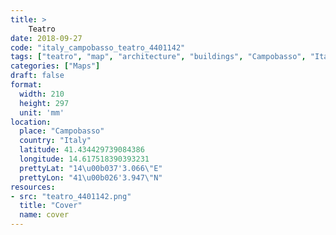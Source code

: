 ```yaml
---
title: > 
    Teatro
date: 2018-09-27
code: "italy_campobasso_teatro_4401142"
tags: ["teatro", "map", "architecture", "buildings", "Campobasso", "Italy"]
categories: ["Maps"]
draft: false
format:
  width: 210
  height: 297
  unit: 'mm'
location:
  place: "Campobasso"
  country: "Italy"
  latitude: 41.434429739084386
  longitude: 14.617518390393231
  prettyLat: "14\u00b037'3.066\"E"
  prettyLon: "41\u00b026'3.947\"N"
resources:
- src: "teatro_4401142.png"
  title: "Cover"
  name: cover
---
```

